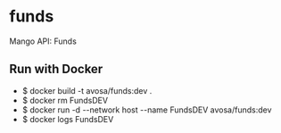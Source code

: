 # funds
Mango API: Funds

## Run with Docker
* $ docker build -t avosa/funds:dev .
* $ docker rm FundsDEV
* $ docker run -d --network host --name FundsDEV avosa/funds:dev 
* $ docker logs FundsDEV